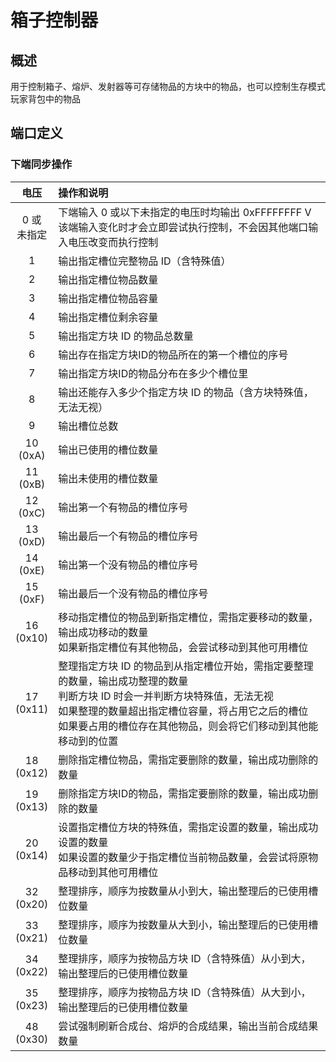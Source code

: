 <script setup lang="ts">
import ElectricConnection from "../../../components/ElectricElement/ElectricConnection";
import ElectricConnectorType from "../../../components/ElectricElement/ElectricConnectorType";
import ElectricConnectorDirection from "../../../components/ElectricElement/ElectricConnectorDirection";
import ElectricConnectionDisplayMode from "../../../components/ElectricElement/ElectricConnectionDisplayMode";
import IOPort from "../../../components/ElectricElement/IOPort";
import ElectricElement from "../../../components/ElectricElement/ElectricElement.vue";

let connections = [
    new ElectricConnection(ElectricConnectorDirection.Top, ElectricConnectorType.Output, ElectricConnectionDisplayMode.BitWidth, [
        new IOPort(1, 32, "输出结果", "因为结果经常为 0，所以默认输出 0xFFFFFFFF V，出错时也输出此结果")
    ]),
    new ElectricConnection(ElectricConnectorDirection.Right, ElectricConnectorType.Input, ElectricConnectionDisplayMode.StartAndEnd, [
        new IOPort(1, 8, "槽位", "指定控制第 n+1 个槽位"),
        new IOPort(9, 16, "数量", "指定要被控制的物品数量"),
        new IOPort(17, 17, "是否判断特殊值", "详见`方块特殊值`"),
        new IOPort(18, 18, "是否控制玩家背包", "为 0 时控制该电路板**背面**的箱子等可以存储物品的方块  \n为 1 时改为控制生存模式玩家的背包"),
        new IOPort(18, 18, "是否全部数量", "为 1 时忽略`指定数量`，改为尽可能控制所有符合条件的物品"),
        new IOPort(20, 24, "玩家序号", "当控制生存模式玩家的背包时，指定要控制第几个玩家的背包"),
        new IOPort(25, 32, "新槽位", "下端同步操作为`移动指定槽位的物品到新指定槽位`时的参数")
    ]),
        new ElectricConnection(ElectricConnectorDirection.Bottom, ElectricConnectorType.Input, ElectricConnectionDisplayMode.BitWidth, [
        new IOPort(1, 32, "同步操作", "另见下表")
    ]),
    new ElectricConnection(ElectricConnectorDirection.Left, ElectricConnectorType.Input, ElectricConnectionDisplayMode.StartAndEnd, [
        new IOPort(1, 10, "方块 ID", "如果该部分大于 0，将判断物品的方块 ID 是否与该部分相等"),
        new IOPort(11, 14, "空", "无作用"),
        new IOPort(15, 32, "方块特殊值", "如果`方块 ID`部分大于 0，且`是否判断特殊值`为 1，将判断物品的方块特殊值是否与该部分相等")
    ])
];
</script>

# 箱子控制器

## 概述

用于控制箱子、熔炉、发射器等可存储物品的方块中的物品，也可以控制生存模式玩家背包中的物品

## 端口定义

<ElectricElement imgAltPrefix="箱子控制器" :connections="connections" imgSrc="/images/expand/transportation/GVInventoryControllerBlock.webp"/>

### 下端同步操作

|      电压       | 操作和说明                                                                                                                                     |
|:-------------:|:------------------------------------------------------------------------------------------------------------------------------------------|
|  0 或<br/>未指定  | 下端输入 0 或以下未指定的电压时均输出 0xFFFFFFFF V<br/>该端输入变化时才会立即尝试执行控制，不会因其他端口输入电压改变而执行控制                                                                |
|       1       | 输出指定槽位完整物品 ID（含特殊值）                                                                                                                       |
|       2       | 输出指定槽位物品数量                                                                                                                                |
|       3       | 输出指定槽位物品容量                                                                                                                                |
|       4       | 输出指定槽位剩余容量                                                                                                                                |
|       5       | 输出指定方块 ID 的物品总数量                                                                                                                          |
|       6       | 输出存在指定方块ID的物品所在的第一个槽位的序号                                                                                                                  |
|       7       | 输出指定方块ID的物品分布在多少个槽位里                                                                                                                      |
|       8       | 输出还能存入多少个指定方块 ID 的物品（含方块特殊值，无法无视）                                                                                                         |
|       9       | 输出槽位总数                                                                                                                                    |
| 10<br/>(0xA)  | 输出已使用的槽位数量                                                                                                                                |
| 11<br/>(0xB)  | 输出未使用的槽位数量                                                                                                                                |
| 12<br/>(0xC)  | 输出第一个有物品的槽位序号                                                                                                                             |
| 13<br/>(0xD)  | 输出最后一个有物品的槽位序号                                                                                                                            |
| 14<br/>(0xE)  | 输出第一个没有物品的槽位序号                                                                                                                            |
| 15<br/>(0xF)  | 输出最后一个没有物品的槽位序号                                                                                                                           |
| 16<br/>(0x10) | 移动指定槽位的物品到新指定槽位，需指定要移动的数量，输出成功移动的数量<br/>如果新指定槽位有其他物品，会尝试移动到其他可用槽位                                                                         |
| 17<br/>(0x11) | 整理指定方块 ID 的物品到从指定槽位开始，需指定要整理的数量，输出成功整理的数量<br/>判断方块 ID 时会一并判断方块特殊值，无法无视<br/>如果整理的数量超出指定槽位容量，将占用它之后的槽位<br/>如果要占用的槽位存在其他物品，则会将它们移动到其他能移动到的位置 |
| 18<br/>(0x12) | 删除指定槽位物品，需指定要删除的数量，输出成功删除的数量                                                                                                              |
| 19<br/>(0x13) | 删除指定方块ID的物品，需指定要删除的数量，输出成功删除的数量                                                                                                           |
| 20<br/>(0x14) | 设置指定槽位方块的特殊值，需指定设置的数量，输出成功设置的数量<br/>如果设置的数量少于指定槽位当前物品数量，会尝试将原物品移动到其他可用槽位                                                                  |
| 32<br/>(0x20) | 整理排序，顺序为按数量从小到大，输出整理后的已使用槽位数量                                                                                                             |
| 33<br/>(0x21) | 整理排序，顺序为按数量从大到小，输出整理后的已使用槽位数量                                                                                                             |
| 34<br/>(0x22) | 整理排序，顺序为按物品方块 ID（含特殊值）从小到大，输出整理后的已使用槽位数量                                                                                                  |
| 35<br/>(0x23) | 整理排序，顺序为按物品方块 ID（含特殊值）从大到小，输出整理后的已使用槽位数量                                                                                                  |
| 48<br/>(0x30) | 尝试强制刷新合成台、熔炉的合成结果，输出当前合成结果数量                                                                                                              |